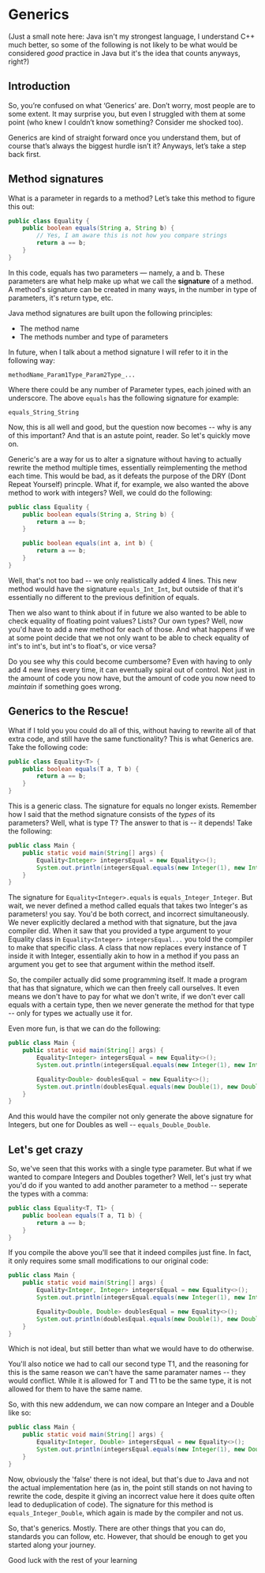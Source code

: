 # Generics

(Just a small note here: Java isn't my strongest language, I understand C++ much better, so some of the following is not likely to be what would be considered *good* practice in Java but it's the idea that counts anyways, right?)

## Introduction
So, you’re confused on what ‘Generics’ are. Don’t worry, most people are to some extent. It may surprise you, but even I struggled with them at some point (who knew I couldn’t know something? Consider me shocked too).

Generics are kind of straight forward once you understand them, but of course that’s always the biggest hurdle isn’t it? Anyways, let’s take a step back first.

## Method signatures

What is a parameter in regards to a method?
Let’s take this method to figure this out:

```java
public class Equality {
    public boolean equals(String a, String b) {
        // Yes, I am aware this is not how you compare strings
        return a == b;
    }
}
```

In this code, equals has two parameters — namely, a and b. These parameters are what help make up what we call the **signature** of a method. A method's signature can be created in many ways, in the number in type of parameters, it's return type, etc.

Java method signatures are built upon the following principles:
 - The method name
 - The methods number and type of parameters

In future, when I talk about a method signature I will refer to it in the following way:

``` methodName_Param1Type_Param2Type_... ```

Where there could be any number of Parameter types, each joined with an underscore. The above ``` equals ``` has the following signature for example:

``` equals_String_String ```

Now, this is all well and good, but the question now becomes -- why is any of this important? And that is an astute point, reader. So let's quickly move on.

Generic's are a way for us to alter a signature without having to actually rewrite the method multiple times, essentially reimplementing the method each time. This would be bad, as it defeats the purpose of the DRY (Dont Repeat Yourself) princple. What if, for example, we also wanted the above method to work with integers? Well, we could do the following:

```java
public class Equality {
    public boolean equals(String a, String b) {
        return a == b;
    }

    public boolean equals(int a, int b) {
        return a == b;
    }
}
```

Well, that's not too bad -- we only realistically added 4 lines. This new method would have the signature ``` equals_Int_Int ```, but outside of that it's essentially no different to the previous definition of equals.

Then we also want to think about if in future we also wanted to be able to check equality of floating point values? Lists? Our own types? Well, now you'd have to add a new method for each of those. And what happens if we at some point decide that we not only want to be able to check equality of int's to int's, but int's to float's, or vice versa?

Do you see why this could become cumbersome? Even with having to only add 4 new lines every time, it can eventually spiral out of control. Not just in the amount of code you now have, but the amount of code you now need to *maintain* if something goes wrong.

## Generics to the Rescue!
What if I told you you could do all of this, without having to rewrite all of that extra code, and still have the same functionality? This is what Generics are. Take the following code:

```java
public class Equality<T> {
    public boolean equals(T a, T b) {
        return a == b;
    }
}
```

This is a generic class. The signature for equals no longer exists. Remember how I said that the method signature consists of the *types* of its parameters? Well, what is type T? The answer to that is -- it depends! Take the following:

```java
public class Main {
    public static void main(String[] args) {
        Equality<Integer> integersEqual = new Equality<>();
        System.out.println(integersEqual.equals(new Integer(1), new Integer(1))); // Out: true
    }
}
```

The signature for ``` Equality<Integer>.equals ``` is ``` equals_Integer_Integer ```. But wait, we never defined a method called equals that takes two Integer's as parameters! you say. You'd be both correct, and incorrect simultaneously. We never explicitly declared a method with that signature, but the java compiler did. When it saw that you provided a type argument to your Equality class in ``` Equality<Integer> integersEqual... ``` you told the compiler to make that specific class. A class that now replaces every instance of T inside it with Integer, essentially akin to how in a method if you pass an argument you get to see that argument within the method itself.

So, the compiler actually did some programming itself. It made a program that has that signature, which we can then freely call ourselves. It even means we don't have to pay for what we don't write, if we don't ever call equals with a certain type, then we never generate the method for that type -- only for types we actually use it for.

Even more fun, is that we can do the following:

```java
public class Main {
    public static void main(String[] args) {
        Equality<Integer> integersEqual = new Equality<>();
        System.out.println(integersEqual.equals(new Integer(1), new Integer(1))); // Out: true

        Equality<Double> doublesEqual = new Equality<>();
        System.out.println(doublesEqual.equals(new Double(1), new Double(1))); // Out: true
    }
}
```

And this would have the compiler not only generate the above signature for Integers, but one for Doubles as well -- ``` equals_Double_Double ```.

## Let's get crazy
So, we've seen that this works with a single type parameter. But what if we wanted to compare Integers and Doubles together? Well, let's just try what you'd do if you wanted to add another parameter to a method -- seperate the types with a comma:

```java
public class Equality<T, T1> {
    public boolean equals(T a, T1 b) {
        return a == b;
    }
}
```

If you compile the above you'll see that it indeed compiles just fine. In fact, it only requires some small modifications to our original code:

```java
public class Main {
    public static void main(String[] args) {
        Equality<Integer, Integer> integersEqual = new Equality<>();
        System.out.println(integersEqual.equals(new Integer(1), new Integer(1))); // Out: true

        Equality<Double, Double> doublesEqual = new Equality<>();
        System.out.println(doublesEqual.equals(new Double(1), new Double(2))); // Out: true
    }
}
```

Which is not ideal, but still better than what we would have to do otherwise.

You'll also notice we had to call our second type T1, and the reasoning for this is the same reason we can't have the same paramater names -- they would conflict. While it is allowed for T and T1 to be the same type, it is not allowed for them to have the same name.

So, with this new addendum, we can now compare an Integer and a Double like so:

```java
public class Main {
    public static void main(String[] args) {
        Equality<Integer, Double> integersEqual = new Equality<>();
        System.out.println(integersEqual.equals(new Integer(1), new Double(1))); // Out: false
    }
}
```

Now, obviously the 'false' there is not ideal, but that's due to Java and not the actual implementation here (as in, the point still stands on not having to rewrite the code, despite it giving an incorrect value here it does quite often lead to deduplication of code). The signature for this method is ``` equals_Integer_Double ```, which again is made by the compiler and not us.

So, that's generics. Mostly. There are other things that you can do, standards you can follow, etc. However, that should be enough to get you started along your journey.

Good luck with the rest of your learning
